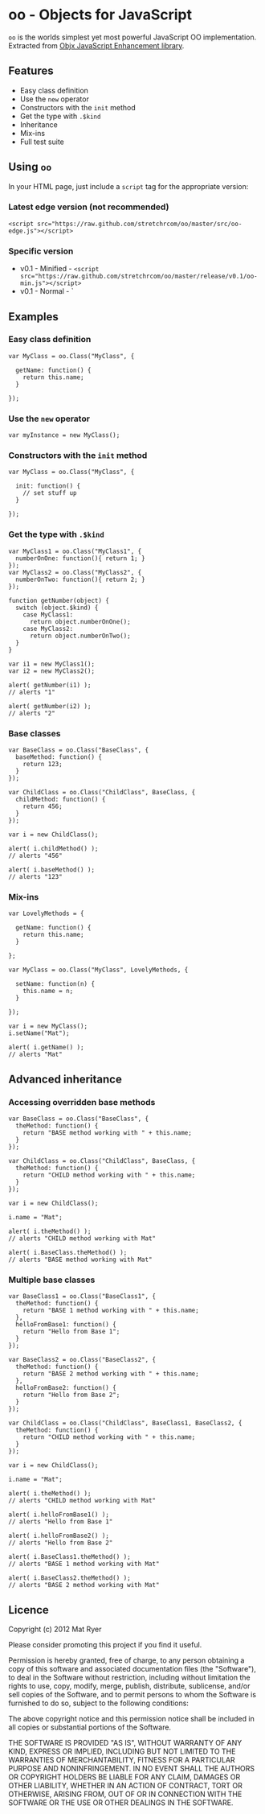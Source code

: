 # oo - Objects for JavaScript

`oo` is the worlds simplest yet most powerful JavaScript OO implementation.  Extracted from [Objx JavaScript Enhancement library](http://objx.googlecode.com/).

## Features

  * Easy class definition
  * Use the `new` operator
  * Constructors with the `init` method
  * Get the type with `.$kind`
  * Inheritance
  * Mix-ins
  * Full test suite

## Using `oo`

In your HTML page, just include a `script` tag for the appropriate version:

### Latest edge version (not recommended) 

    <script src="https://raw.github.com/stretchrcom/oo/master/src/oo-edge.js"></script>

### Specific version

  * v0.1 - Minified - `<script src="https://raw.github.com/stretchrcom/oo/master/release/v0.1/oo-min.js"></script>`
  * v0.1 - Normal - <script src="https://raw.github.com/stretchrcom/oo/master/release/v0.1/oo.js"></script>`

## Examples

### Easy class definition

    var MyClass = oo.Class("MyClass", {
    
      getName: function() {
        return this.name;
      }

    });

### Use the `new` operator

    var myInstance = new MyClass();

### Constructors with the `init` method

    var MyClass = oo.Class("MyClass", {
    
      init: function() {
        // set stuff up
      }

    });

### Get the type with `.$kind`

    var MyClass1 = oo.Class("MyClass1", {
      numberOnOne: function(){ return 1; } 
    });
    var MyClass2 = oo.Class("MyClass2", {
      numberOnTwo: function(){ return 2; } 
    });
    
    function getNumber(object) {
      switch (object.$kind) {
        case MyClass1:
          return object.numberOnOne();
        case MyClass2:
          return object.numberOnTwo();
      }
    }

    var i1 = new MyClass1();
    var i2 = new MyClass2();

    alert( getNumber(i1) );
    // alerts "1"

    alert( getNumber(i2) );
    // alerts "2"

### Base classes

    var BaseClass = oo.Class("BaseClass", {
      baseMethod: function() {
        return 123;
      }
    });

    var ChildClass = oo.Class("ChildClass", BaseClass, {
      childMethod: function() {
        return 456;
      }
    });

    var i = new ChildClass();

    alert( i.childMethod() );
    // alerts "456"

    alert( i.baseMethod() );
    // alerts "123"

### Mix-ins

    var LovelyMethods = {

      getName: function() {
        return this.name;
      }

    };

    var MyClass = oo.Class("MyClass", LovelyMethods, {

      setName: function(n) {
        this.name = n;
      }

    });

    var i = new MyClass();
    i.setName("Mat");

    alert( i.getName() );
    // alerts "Mat"

## Advanced inheritance

### Accessing overridden base methods

    var BaseClass = oo.Class("BaseClass", {
      theMethod: function() {
        return "BASE method working with " + this.name;
      }
    });

    var ChildClass = oo.Class("ChildClass", BaseClass, {
      theMethod: function() {
        return "CHILD method working with " + this.name;
      }
    });

    var i = new ChildClass();

    i.name = "Mat";

    alert( i.theMethod() );
    // alerts "CHILD method working with Mat"

    alert( i.BaseClass.theMethod() );
    // alerts "BASE method working with Mat"

### Multiple base classes

    var BaseClass1 = oo.Class("BaseClass1", {
      theMethod: function() {
        return "BASE 1 method working with " + this.name;
      },
      helloFromBase1: function() {
        return "Hello from Base 1";
      }
    });
    
    var BaseClass2 = oo.Class("BaseClass2", {
      theMethod: function() {
        return "BASE 2 method working with " + this.name;
      },
      helloFromBase2: function() {
        return "Hello from Base 2";
      }
    });
    
    var ChildClass = oo.Class("ChildClass", BaseClass1, BaseClass2, {
      theMethod: function() {
        return "CHILD method working with " + this.name;
      }
    });

    var i = new ChildClass();

    i.name = "Mat";

    alert( i.theMethod() );
    // alerts "CHILD method working with Mat"

    alert( i.helloFromBase1() );
    // alerts "Hello from Base 1"
    
    alert( i.helloFromBase2() );
    // alerts "Hello from Base 2"

    alert( i.BaseClass1.theMethod() );
    // alerts "BASE 1 method working with Mat"
    
    alert( i.BaseClass2.theMethod() );
    // alerts "BASE 2 method working with Mat"

## Licence
    
Copyright (c) 2012 Mat Ryer

Please consider promoting this project if you find it useful.

Permission is hereby granted, free of charge, to any person obtaining a copy of this     software and associated documentation files (the "Software"), to deal in the Software     without restriction, including without limitation the rights to use, copy, modify, merge,     publish, distribute, sublicense, and/or sell copies of the Software, and to permit     persons to whom the Software is furnished to do so, subject to the following conditions:

The above copyright notice and this permission notice shall be included in all copies or     substantial portions of the Software.

THE SOFTWARE IS PROVIDED "AS IS", WITHOUT WARRANTY OF ANY KIND, EXPRESS OR IMPLIED,     INCLUDING BUT NOT LIMITED TO THE WARRANTIES OF MERCHANTABILITY, FITNESS FOR A PARTICULAR     PURPOSE AND NONINFRINGEMENT. IN NO EVENT SHALL THE AUTHORS OR COPYRIGHT HOLDERS BE LIABLE     FOR ANY CLAIM, DAMAGES OR OTHER LIABILITY, WHETHER IN AN ACTION OF CONTRACT, TORT OR     OTHERWISE, ARISING FROM, OUT OF OR IN CONNECTION WITH THE SOFTWARE OR THE USE OR OTHER     DEALINGS IN THE SOFTWARE.    